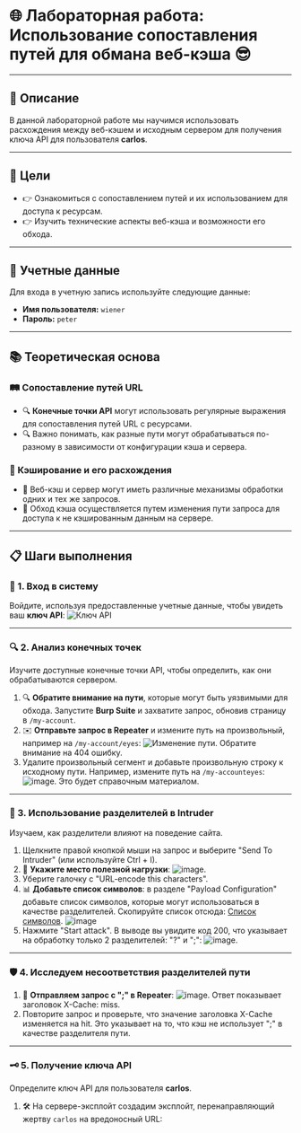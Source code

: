 # 🌐 Лабораторная работа: Использование сопоставления путей для обмана веб-кэша 😎

---

## 📜 Описание
В данной лабораторной работе мы научимся использовать расхождения между веб-кэшем и исходным сервером для получения ключа API для пользователя **carlos**.

---

## 🎯 Цели
- 👉 Ознакомиться с сопоставлением путей и их использованием для доступа к ресурсам.
- 👉 Изучить технические аспекты веб-кэша и возможности его обхода.

---

## 🔑 Учетные данные
Для входа в учетную запись используйте следующие данные:
- **Имя пользователя:** `wiener`
- **Пароль:** `peter`

---

## 📚 Теоретическая основа

### 🛤️ Сопоставление путей URL
- 🔍 **Конечные точки API** могут использовать регулярные выражения для сопоставления путей URL с ресурсами.
- 🔍 Важно понимать, как разные пути могут обрабатываться по-разному в зависимости от конфигурации кэша и сервера.

### 🔄 Кэширование и его расхождения
- 🔄 Веб-кэш и сервер могут иметь различные механизмы обработки одних и тех же запросов.
- 🔄 Обход кэша осуществляется путем изменения пути запроса для доступа к не кэшированным данным на сервере.

---

## 📋 Шаги выполнения

### 🔐 1. Вход в систему
Войдите, используя предоставленные учетные данные, чтобы увидеть ваш **ключ API**:
![Ключ API](https://github.com/user-attachments/assets/a1cecc2a-c2b2-47dc-8f05-37fb9b5611a3)

---

### 🔍 2. Анализ конечных точек
Изучите доступные конечные точки API, чтобы определить, как они обрабатываются сервером.
1. 🔍 **Обратите внимание на пути**, которые могут быть уязвимыми для обхода. Запустите **Burp Suite** и захватите запрос, обновив страницу в `/my-account`.
2. ✉️ **Отправьте запрос в Repeater** и измените путь на произвольный, например на `/my-account/eyes`: 
   ![Изменение пути](https://github.com/user-attachments/assets/4cb281a1-eb8d-4967-ae98-adb9e89ea9b8). Обратите внимание на 404 ошибку.
3. Удалите произвольный сегмент и добавьте произвольную строку к исходному пути. Например, измените путь на `/my-accounteyes`: 
   ![image](https://github.com/user-attachments/assets/fcf4a0a5-0b38-4d11-8b19-20062a4b4ee3). Это будет справочным материалом.

---

### 🔄 3. Использование разделителей в Intruder
Изучаем, как разделители влияют на поведение сайта.
1. Щелкните правой кнопкой мыши на запрос и выберите "Send To Intruder" (или используйте Ctrl + I).
2. 📄 **Укажите место полезной нагрузки**:
   ![image](https://github.com/user-attachments/assets/f6128369-516e-44b4-a804-e145f593ff38).
3. Уберите галочку с "URL-encode this characters".
4. 📊 **Добавьте список символов**: в разделе "Payload Configuration" добавьте список символов, которые могут использоваться в качестве разделителей. 
   Скопируйте список отсюда: [Список символов](https://portswigger.net/web-security/web-cache-deception/wcd-lab-delimiter-list).
   ![image](https://github.com/user-attachments/assets/f109678c-1d5f-4604-8970-97562d595b7c)
5. Нажмите "Start attack". 
   В выводе вы увидите код 200, что указывает на обработку только 2 разделителей: "?" и ";": 
   ![image](https://github.com/user-attachments/assets/702f4890-8100-41fb-904c-e6626e919aeb).

---

### 🛡️ 4. Исследуем несоответствия разделителей пути
1. 🔄 **Отправляем запрос с ";" в Repeater**: 
   ![image](https://github.com/user-attachments/assets/49a5beb0-c8d6-4f9b-84f2-b08446cc9e81). Ответ показывает заголовок X-Cache: miss.
2. Повторите запрос и проверьте, что значение заголовка X-Cache изменяется на hit. Это указывает на то, что кэш не использует ";" в качестве разделителя пути.

---

### 🗝️ 5. Получение ключа API
Определите ключ API для пользователя **carlos**.
1. 🛠️ На сервере-эксплойт создадим эксплойт, перенаправляющий жертву `carlos` на вредоносный URL: <script>document.location="https://ЧАСТЬ.ВАШЕЙ.ССЫЛКИ.ЛАБЫ/my-account;eyes.js"</script>
2. 🚀 Нажмите "Доставить эксплойт жертве". Когда жертва просматривает эксплойт, полученный ответ сохраняется в кэше.
3. 🌐 Перейдите по URL, указанному в вашем эксплойте: 
   `https://ЧАСТЬ.ВАШЕЙ.ССЫЛКИ.ЛАБЫ/my-account;eyes.js`.
4. 🔑 Ответ включает в себя ключ API для **carlos**:
   ![Ключ API для carlos](https://github.com/user-attachments/assets/6e9c4f5b-5c3c-4ba3-a2e0-39685da71337).

---

## 💡 Заключение
В результате выполнения лабораторной работы вы сможете получать доступ к защищенным ресурсам, используя навыки сопоставления путей и обхода кэша. Эти знания окажутся полезными в ваших будущих проектах и карьере. 🚀
